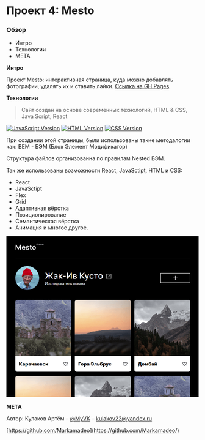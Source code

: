 # Проект 4: Mesto

### Обзор
* Интро
* Технологии
* META

**Интро**

Проект Mesto: интерактивная страница, куда можно добавлять фотографии, удалять их и ставить лайки.
[Ссылка на GH Pages](https://markamadeo.github.io/mesto/)

**Технологии**
> Сайт создан на основе современных технологий, HTML & CSS, Java Script, React

[![JavaScript Version][javascript-image]][javascript-url]
[![HTML Version][html-image]][html-url]
[![CSS Version][css-image]][css-url]



При создании этой страницы, были использованы такие методалогии как:
BEM - БЭМ (Блок Элемент Модификатор)

Структура файлов организованна по правилам Nested БЭМ.

Так же использованы возможности React, JavaSctipt, HTML и CSS:
* React
* JavaSctipt
* Flex
* Grid
* Адаптивная вёрстка
* Позиционирование
* Семантическая вёрстка
* Анимация и многое другое.

![](./src/images/photo_readme.png)

**META**

Автор: Кулаков Артём – [@MyVK](https://vk.com/diamondhand) – kulakov22@yandex.ru

[https://github.com/Markamadeo](https://github.com/Markamadeo/)




<!-- Markdown link & img href -->
[javascript-image]: https://img.shields.io/badge/JavaScript-6-yellow
[javascript-url]: https://ru.wikipedia.org/wiki/ECMAScript
[html-image]: https://img.shields.io/badge/HTML-5.0-green
[html-url]: https://html.spec.whatwg.org/
[css-image]: https://img.shields.io/badge/CSS-3-orange
[css-url]: https://www.w3.org/Style/CSS/


